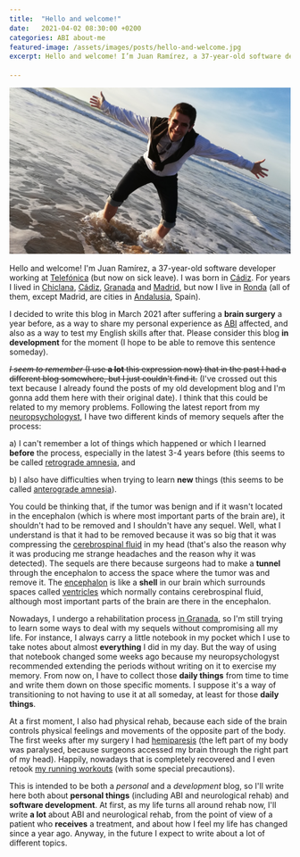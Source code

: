 ```yaml
---
title:  "Hello and welcome!"
date:   2021-04-02 08:30:00 +0200
categories: ABI about-me
featured-image: /assets/images/posts/hello-and-welcome.jpg
excerpt: Hello and welcome! I’m Juan Ramírez, a 37-year-old software developer working at Telefónica (but now on sick leave). I decided to write this blog in March 2021 after suffering a brain surgery a year before, as a way to share my personal experience as ABI affected, and also as a way to test my English skills after that. Please consider this blog in development for the moment (I hope to be able to remove this sentence someday).

---
```


![Welcome!](/assets/images/posts/hello-and-welcome.jpg)

Hello and welcome! I'm Juan Ramírez, a 37-year-old software developer working at [Telefónica](http://www.telefonica.com) (but now on sick leave). I was born in [Cádiz](https://www.google.com/maps/place/Cadiz). For years I lived in [Chiclana](https://www.google.com/maps/place/Chiclana), [Cádiz](https://www.google.com/maps/place/Cadiz), [Granada](https://www.google.com/maps/place/Granada) and [Madrid](https://www.google.com/maps/place/Madrid), but now I live in [Ronda](https://www.google.com/maps/place/Ronda) (all of them, except Madrid, are cities in [Andalusia](https://www.google.com/maps/place/Andalusia), Spain).

I decided to write this blog in March 2021 after suffering a **brain surgery** a year before, as a way to share my personal experience as [ABI](https://en.wikipedia.org/wiki/Acquired_brain_injury) affected, and also as a way to test my English skills after that.
Please consider this blog __in development__ for the moment (I hope to be able to remove this sentence someday).

~~_I seem to remember_ (I use **a lot** this expression now) that in the past I had a different blog somewhere, but I just couldn't find it.~~ (I've crossed out this text because I already found the posts of my old development blog and I'm gonna add them here with their original date). I think that this could be related to my memory problems. Following the latest report from my [neuropsychologyst](https://en.wikipedia.org/wiki/Neuropsychology), I have two different kinds of memory sequels after the process:

a) I can't remember a lot of things which happened or which I learned **before** the process, especially in the latest 3-4 years before (this seems to be called [retrograde amnesia](https://en.wikipedia.org/wiki/Retrograde_amnesia), and

b) I also have difficulties when trying to learn **new** things (this seems to be called [anterograde amnesia](https://en.wikipedia.org/wiki/Anterograde_amnesia)).

You could be thinking that, if the tumor was benign and if it wasn't located in the encephalon (which is where most important parts of the brain are), it shouldn't had to be removed and I shouldn't have any sequel. Well, what I understand is that it had to be removed because it was so big that it was compressing the [cerebrospinal fluid](https://en.wikipedia.org/wiki/Cerebrospinal_fluid) in my head (that's also the reason why it was producing me strange headaches and the reason why it was detected).
The sequels are there because surgeons had to make a __tunnel__ through the encephalon to access the space where the tumor was and remove it. The [encephalon](https://en.wikipedia.org/wiki/Encephalon) is like a __shell__ in our brain which surrounds spaces called [ventricles](https://en.wikipedia.org/wiki/Ventricular_system) which normally contains cerebrospinal fluid, although most important parts of the brain are there in the encephalon.

Nowadays, I undergo a rehabilitation process [in Granada](https://www.aisse.coop/centro-sinergia), so I'm still trying to learn some ways to deal with my sequels without compromising all my life. For instance, I always carry a little notebook in my pocket which I use to take notes about almost __everything__ I did in my day. But the way of using that notebook changed some weeks ago because my neuropsychologyst recommended extending the periods without writing on it to exercise my memory. From now on, I have to collect those __daily things__ from time to time and write them down on those specific moments. I suppose it's a way of transitioning to not having to use it at all someday, at least for those __daily things__.

At a first moment, I also had physical rehab, because each side of the brain controls physical feelings and movements of the opposite part of the body. The first weeks after my surgery I had [hemiparesis](https://en.wikipedia.org/wiki/Hemiparesis) (the left part of my body was paralysed, because surgeons accessed my brain through the right part of my head). Happily, nowadays that is completely recovered and I even retook [my running workouts](https://www.strava.com/athletes/316725) (with some special precautions).

This is intended to be both a _personal_ and a _development_ blog, so I'll write here both about __personal things__ (including ABI and neurological rehab) and __software development__. At first, as my life turns all around rehab now, I'll write **a lot** about ABI and neurological rehab, from the point of view of a patient who __receives__ a treatment, and about how I feel my life has changed since a year ago. Anyway, in the future I expect to write about a lot of different topics.

<!--
Jekyll requires blog post files to be named according to the following format:

`YEAR-MONTH-DAY-title.MARKUP`

Where `YEAR` is a four-digit number, `MONTH` and `DAY` are both two-digit numbers, and `MARKUP` is the file extension representing the format used in the file. After that, include the necessary front matter. Take a look at the source for this post to get an idea about how it works.

Jekyll also offers powerful support for code snippets:

{% highlight ruby %}
def print_hi(name)
  puts "Hi, #{name}"
end
print_hi('Tom')
#=> prints 'Hi, Tom' to STDOUT.
{% endhighlight %}

Check out the [Jekyll docs][jekyll-docs] for more info on how to get the most out of Jekyll. File all bugs/feature requests at [Jekyll’s GitHub repo][jekyll-gh]. If you have questions, you can ask them on [Jekyll Talk][jekyll-talk].

[jekyll-docs]: https://jekyllrb.com/docs/home
[jekyll-gh]:   https://github.com/jekyll/jekyll
[jekyll-talk]: https://talk.jekyllrb.com/
-->
